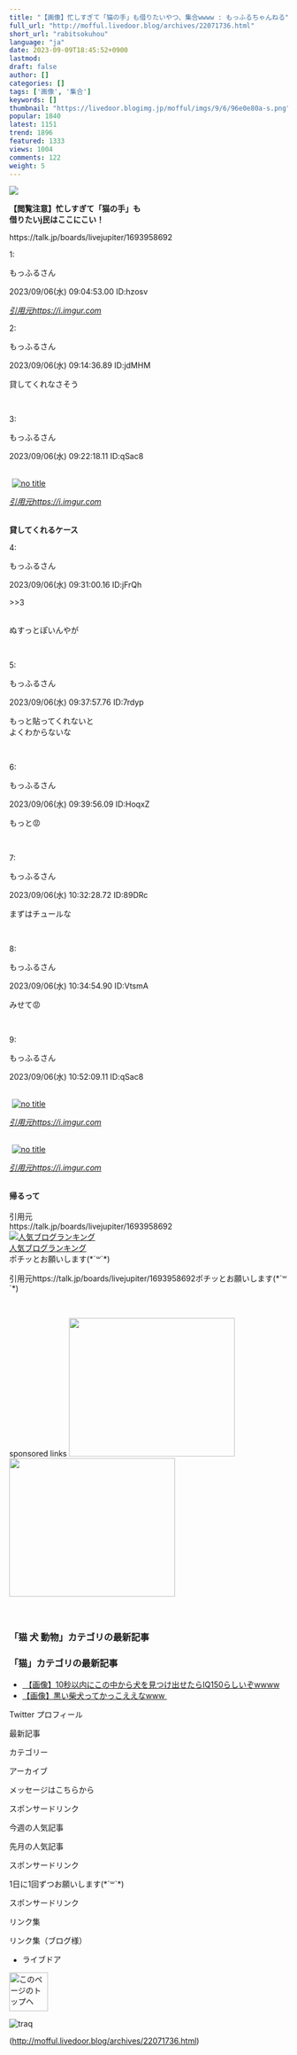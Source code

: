 ```yaml
---
title: "【画像】忙しすぎて「猫の手」も借りたいやつ、集合wwww : もっふるちゃんねる"
full_url: "http://mofful.livedoor.blog/archives/22071736.html"
short_url: "rabitsokuhou"
language: "ja"
date: 2023-09-09T18:45:52+0900
lastmod: 
draft: false
author: []
categories: []
tags: ['画像', '集合']
keywords: []
thumbnail: "https://livedoor.blogimg.jp/mofful/imgs/9/6/96e0e80a-s.png"
popular: 1840
latest: 1151
trend: 1896
featured: 1333
views: 1004
comments: 122
weight: 5
---
```


![](https://livedoor.blogimg.jp/mofful/imgs/9/6/96e0e80a-s.png)

<div><p><b><p>【閲覧注意】忙しすぎて「猫の手」も<br>借りたいj民はここにこい！<br></p></b> https://talk.jp/boards/livejupiter/1693958692</p><p class='t_h'>1: <p>もっふるさん</p> <p> 2023/09/06(水) 09:04:53.00 ID:hzosv</p></p> <a href='https://i.imgur.com/qLtMx2C.jpg' target='_blank' title=''><i><p>引用元https://i.imgur.com<br></p></i></a> <p class='t_h'>2: <p>もっふるさん</p> <p> 2023/09/06(水) 09:14:36.89 ID:jdMHM</p></p> <p class='t_b'> 貸してくれなさそう </p><br> <p class='t_h'>3: <p>もっふるさん</p> <p> 2023/09/06(水) 09:22:18.11 ID:qSac8</p></p> <br><a target='_blank' href='https://livedoor.blogimg.jp/mofful/imgs/0/e/0ef1528d.jpg'><img hspace='5' border='0' class='image pict' alt='no title' src='https://livedoor.blogimg.jp/mofful/imgs/0/e/0ef1528d-s.jpg'></a><br> <a href='https://i.imgur.com/Sdgg0tC.jpg' target='_blank' title=''><i><p>引用元https://i.imgur.com<br></p></i></a><br><b> 貸してくれるケース </b><br> <p class='t_h t_i'>4: <p>もっふるさん</p> <p> 2023/09/06(水) 09:31:00.16 ID:jFrQh</p></p> <p class='t_b t_i'> <p class='anchor'>>>3</p> <br> ぬすっとぽいんやが </p><br> <p class='t_h'>5: <p>もっふるさん</p> <p> 2023/09/06(水) 09:37:57.76 ID:7rdyp</p></p> <p class='t_b'> もっと貼ってくれないと<br>よくわからないな </p><br> <p class='t_h'>6: <p>もっふるさん</p> <p> 2023/09/06(水) 09:39:56.09 ID:HoqxZ</p></p> <p class='t_b'> もっと😡 </p><br> <p class='t_h'>7: <p>もっふるさん</p> <p> 2023/09/06(水) 10:32:28.72 ID:89DRc</p></p> <p class='t_b'> まずはチュールな </p><br> <p class='t_h'>8: <p>もっふるさん</p> <p> 2023/09/06(水) 10:34:54.90 ID:VtsmA</p></p> <p class='t_b'> みせて😡 </p><br> <p class='t_h'>9: <p>もっふるさん</p> <p> 2023/09/06(水) 10:52:09.11 ID:qSac8</p></p> <br><a target='_blank' href='https://livedoor.blogimg.jp/mofful/imgs/1/4/14f5360f.jpg'><img hspace='5' border='0' class='image pict' alt='no title' src='https://livedoor.blogimg.jp/mofful/imgs/1/4/14f5360f-s.jpg'></a><br> <a href='https://i.imgur.com/1uCqG4y.jpg' target='_blank' title=''><i><p>引用元https://i.imgur.com</p></i></a><br><a target='_blank' href='https://livedoor.blogimg.jp/mofful/imgs/e/a/ea383a7e.jpg'><img hspace='5' border='0' class='image pict' alt='no title' src='https://livedoor.blogimg.jp/mofful/imgs/e/a/ea383a7e-s.jpg'></a><br> <a title='' target='_blank' href='https://i.imgur.com/LQN0ncM.jpg'><i><p>引用元https://i.imgur.com<br></p></i></a><br><b> 帰るって </b><br> <br>引用元<br>https://talk.jp/boards/livejupiter/1693958692<br><a href='//blog.with2.net/link/?2036932'><img title='人気ブログランキング' src='https://blog.with2.net/img/banner/banner_21.gif'></a><br><a href='//blog.with2.net/link/?2036932'>人気ブログランキング</a><br>ポチッとお願いします(*´꒳`*)<br><img alt='' src='https://www11.a8.net/0.gif?a8mat=3BDUGQ+4RHMA+2HOM+BS629' height='1' width='1' border='0'> <p>引用元https://talk.jp/boards/livejupiter/1693958692ポチッとお願いします(*´꒳`*)</p><br> <p></p>sponsored links <a href='https://clicks.affstrack.com/c?m=7814&c=586147'><img src='https://ads.affstrack.com/i/7814?c=586147' width='300' height='250'></a> <a href='https://px.a8.net/svt/ejp?a8mat=3NPCW9+6P4KS2+54ZG+609HT' rel='nofollow'> <img border='0' width='300' height='250' alt='' src='https://www23.a8.net/svt/bgt?aid=221212809405&wid=001&eno=01&mid=s00000023974001009000&mc=1'></a> <img border='0' width='1' height='1' src='https://www14.a8.net/0.gif?a8mat=3NPCW9+6P4KS2+54ZG+609HT' alt=''> <br> <br> <br> <h3>「猫 犬 動物」カテゴリの最新記事</h3> <ul id='ldblog_related_articles_0d117ab8_135453'></ul> <h3>「猫」カテゴリの最新記事</h3> <ul id='ldblog_related_articles_0d117ab8_141612'></ul> <ul></ul> <p id='ad2'></p> <p class='article-option' id='article-options'> </p> <ul class='article-pager'><li class='prev'><a href='http://mofful.livedoor.blog/archives/22096607.html' title='【画像】10秒以内にこの中から犬を見つけ出せたらIQ150らしいぞwwww'>&nbsp【画像】10秒以内にこの中から犬を見つけ出せたらIQ150らしいぞwwww</a></li><li class='next both'><a href='http://mofful.livedoor.blog/archives/22054788.html' title='【画像】黒い柴犬ってかっこええなwww'>【画像】黒い柴犬ってかっこええなwww&nbsp</a></li> </ul> <p class='sidetitle'>Twitter プロフィール</p><p class='sidetop'></p> <p class='sidebottom'></p> <p class='sidetitle'>最新記事</p> <p class='sidetop'></p> <p class='sidebottom'></p> <p class='sidetitle'>カテゴリー</p> <p class='sidetop'></p> <p class='sidebottom'></p> <p class='sidetitle'>アーカイブ</p> <p class='sidetop'></p> <p class='sidebottom'></p> <p class='plugin-calendar_default sidewrapper' id='calendarplugin-245427'> </p> <p class='sidetitle'>メッセージはこちらから</p> <p class='sidetop'></p> <p class='sidebottom'></p> <p class='sidetitle'>スポンサードリンク</p> <p class='sidetop'></p> <p class='sidebottom'></p> <p class='sidetitle'>今週の人気記事</p> <p class='sidetop'></p> <p class='sidebottom'></p> <p class='sidetitle'>先月の人気記事</p> <p class='sidetop'></p> <p class='sidebottom'></p> <p class='sidetitle'>スポンサードリンク</p> <p class='sidetop'></p> <p class='sidebottom'></p> <p class='sidetitle'>1日に1回ずつお願いします(*´꒳`*)</p> <p class='sidetop'></p> <p class='sidebottom'></p> <p class='sidetitle'></p> <p class='sidetop'></p> <p class='sidebottom'></p> <p class='sidetitle'>スポンサードリンク</p> <p class='sidetop'></p> <p class='sidebottom'></p> <p class='sidetitle'>リンク集</p> <p class='sidetop'></p> <p class='sidebottom'></p> <p class='sidetitle'></p> <p class='sidetop'></p> <p class='sidebottom'></p> <p class='sidetitle'>リンク集（ブログ様）</p> <p class='sidetop'></p> <p class='sidebottom'></p> <ul id='ld-services'> <li id='blog-powered'><a href='https://blog.livedoor.com/'><img src='https://parts.blog.livedoor.jp/img/usr/cmn/logo_blog_premium.png?v=20230905' width='81' height='17' alt='ライブドアブログ'></a></li> </ul> <p class='to-pagetop'><a href='#'><img src='https://parts.blog.livedoor.jp/img/usr/default_2012/common/to_pagetop.png' width='70' height='70' alt='このページのトップヘ'></a></p> <img src='https://t.blog.livedoor.jp/u.gif' alt='traq'> </div>

(http://mofful.livedoor.blog/archives/22071736.html)

